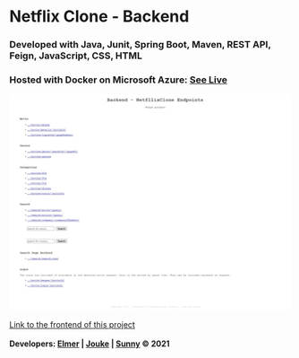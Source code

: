 # Netflix Clone - Backend

### Developed with Java, Junit, Spring Boot, Maven, REST API, Feign, JavaScript, CSS, HTML

### Hosted with Docker on Microsoft Azure: <a href="https://netflix-clone-tm2.azurewebsites.net/">See Live</a><br>
<img src="https://raw.githubusercontent.com/Elmerrrrrr/movie-service/main/src/main/resources/screenshots/backend-server-page.jpg" width="800px">


<a href="https://github.com/Elmerrrrrr/movie-frontend">Link to the frontend of this project</a>
<br>
<br>
<b>Developers: <a href="#">Elmer</a> | <a href="#">Jouke</a> | <a href="#">Sunny</a> © 2021
